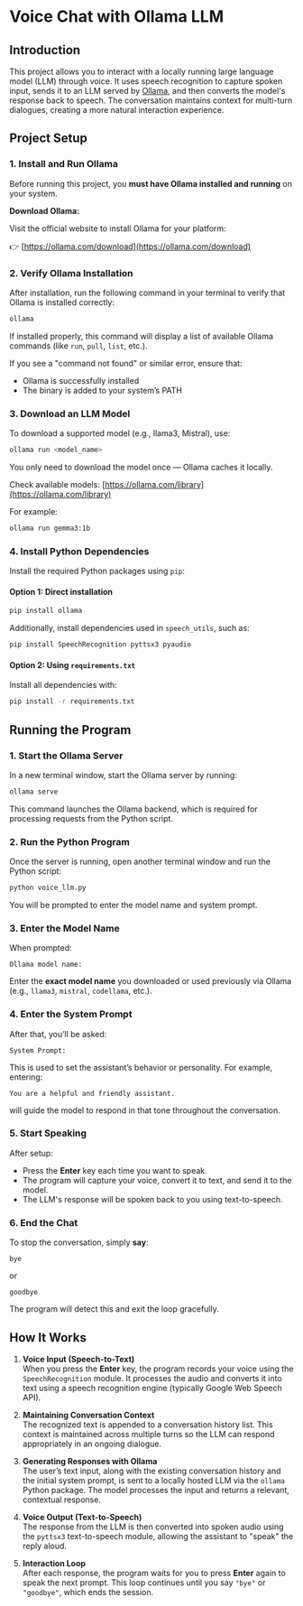 # Voice Chat with Ollama LLM

## Introduction

This project allows you to interact with a locally running large language model (LLM) through voice. It uses speech recognition to capture spoken input, sends it to an LLM served by [Ollama](https://ollama.com/), and then converts the model's response back to speech. The conversation maintains context for multi-turn dialogues, creating a more natural interaction experience.


## Project Setup

### 1. Install and Run Ollama

Before running this project, you **must have Ollama installed and running** on your system.

**Download Ollama:**

Visit the official website to install Ollama for your platform:

👉 [https://ollama.com/download](https://ollama.com/download)

### 2. Verify Ollama Installation

After installation, run the following command in your terminal to verify that Ollama is installed correctly:

```bash
ollama
```

If installed properly, this command will display a list of available Ollama commands (like `run`, `pull`, `list`, etc.).

If you see a "command not found" or similar error, ensure that:
- Ollama is successfully installed
- The binary is added to your system’s PATH

### 3. Download an LLM Model

To download a supported model (e.g., llama3, Mistral), use:

```bash
ollama run <model_name>
```

You only need to download the model once — Ollama caches it locally.

Check available models: [https://ollama.com/library](https://ollama.com/library)

For example:

```bash
ollama run gemma3:1b
```

### 4. Install Python Dependencies

Install the required Python packages using `pip`:

#### Option 1: Direct installation

```bash
pip install ollama
```

Additionally, install dependencies used in `speech_utils`, such as:

```bash
pip install SpeechRecognition pyttsx3 pyaudio
```

#### Option 2: Using `requirements.txt`

Install all dependencies with:

```bash
pip install -r requirements.txt
```

## Running the Program

### 1. Start the Ollama Server

In a new terminal window, start the Ollama server by running:

```bash
ollama serve
```

This command launches the Ollama backend, which is required for processing requests from the Python script.


### 2. Run the Python Program

Once the server is running, open another terminal window and run the Python script:

```bash
python voice_llm.py
```

You will be prompted to enter the model name and system prompt.


### 3. Enter the Model Name

When prompted:

```
Ollama model name:
```

Enter the **exact model name** you downloaded or used previously via Ollama (e.g., `llama3`, `mistral`, `codellama`, etc.).


### 4. Enter the System Prompt

After that, you’ll be asked:

```
System Prompt:
```

This is used to set the assistant’s behavior or personality.
For example, entering:

```
You are a helpful and friendly assistant.
```

will guide the model to respond in that tone throughout the conversation.


### 5. Start Speaking

After setup:

* Press the **Enter** key each time you want to speak.
* The program will capture your voice, convert it to text, and send it to the model.
* The LLM's response will be spoken back to you using text-to-speech.


### 6. End the Chat

To stop the conversation, simply **say**:

```
bye
```

or

```
goodbye
```

The program will detect this and exit the loop gracefully.


## How It Works

1. **Voice Input (Speech-to-Text)**  
   When you press the **Enter** key, the program records your voice using the `SpeechRecognition` module. It processes the audio and converts it into text using a speech recognition engine (typically Google Web Speech API).

2. **Maintaining Conversation Context**  
   The recognized text is appended to a conversation history list. This context is maintained across multiple turns so the LLM can respond appropriately in an ongoing dialogue.

3. **Generating Responses with Ollama**  
   The user’s text input, along with the existing conversation history and the initial system prompt, is sent to a locally hosted LLM via the `ollama` Python package. The model processes the input and returns a relevant, contextual response.

4. **Voice Output (Text-to-Speech)**  
   The response from the LLM is then converted into spoken audio using the `pyttsx3` text-to-speech module, allowing the assistant to "speak" the reply aloud.

5. **Interaction Loop**  
   After each response, the program waits for you to press **Enter** again to speak the next prompt. This loop continues until you say `"bye"` or `"goodbye"`, which ends the session.
